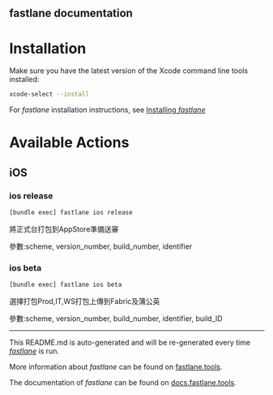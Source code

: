 fastlane documentation
----

# Installation

Make sure you have the latest version of the Xcode command line tools installed:

```sh
xcode-select --install
```

For _fastlane_ installation instructions, see [Installing _fastlane_](https://docs.fastlane.tools/#installing-fastlane)

# Available Actions

## iOS

### ios release

```sh
[bundle exec] fastlane ios release
```

將正式台打包到AppStore準備送審

參數:scheme, version_number, build_number, identifier

### ios beta

```sh
[bundle exec] fastlane ios beta
```

選擇打包Prod,IT,WS打包上傳到Fabric及蒲公英

參數:scheme, version_number, build_number, identifier, build_ID

----

This README.md is auto-generated and will be re-generated every time [_fastlane_](https://fastlane.tools) is run.

More information about _fastlane_ can be found on [fastlane.tools](https://fastlane.tools).

The documentation of _fastlane_ can be found on [docs.fastlane.tools](https://docs.fastlane.tools).
